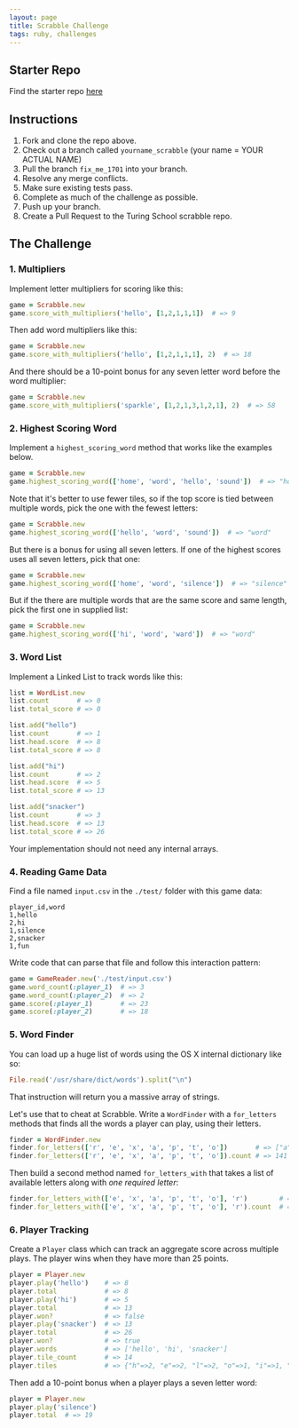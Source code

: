 ```yaml
---
layout: page
title: Scrabble Challenge
tags: ruby, challenges
---
```


## Starter Repo

Find the starter repo [here](https://github.com/turingschool/scrabble)

## Instructions

1.  Fork and clone the repo above.
2.  Check out a branch called `yourname_scrabble` (your name = YOUR ACTUAL NAME)
3.  Pull the branch `fix_me_1701` into your branch.
4.  Resolve any merge conflicts.
5.  Make sure existing tests pass.
6.  Complete as much of the challenge as possible.
7.  Push up your branch.
8.  Create a Pull Request to the Turing School scrabble repo.

## The Challenge

### 1. Multipliers

Implement letter multipliers for scoring like this:

```ruby
game = Scrabble.new
game.score_with_multipliers('hello', [1,2,1,1,1])  # => 9
```

Then add word multipliers like this:

```ruby
game = Scrabble.new
game.score_with_multipliers('hello', [1,2,1,1,1], 2)  # => 18
```

And there should be a 10-point bonus for any seven letter word before the word multiplier:

```ruby
game = Scrabble.new
game.score_with_multipliers('sparkle', [1,2,1,3,1,2,1], 2)  # => 58
```

### 2. Highest Scoring Word

Implement a `highest_scoring_word` method that works like the examples below.

```ruby
game = Scrabble.new
game.highest_scoring_word(['home', 'word', 'hello', 'sound'])  # => "home"
```

Note that it's better to use fewer tiles, so if the top score is tied between multiple words, pick the one with the fewest letters:

```ruby
game = Scrabble.new
game.highest_scoring_word(['hello', 'word', 'sound'])  # => "word"
```

But there is a bonus for using all seven letters. If one of the highest scores uses all seven letters, pick that one:

```ruby
game = Scrabble.new
game.highest_scoring_word(['home', 'word', 'silence'])  # => "silence"
```

But if the there are multiple words that are the same score and same length, pick the first one in supplied list:

```ruby
game = Scrabble.new
game.highest_scoring_word(['hi', 'word', 'ward'])  # => "word"
```

### 3. Word List

Implement a Linked List to track words like this:

```ruby
list = WordList.new
list.count       # => 0
list.total_score # => 0

list.add("hello")
list.count       # => 1
list.head.score  # => 8
list.total_score # => 8

list.add("hi")
list.count       # => 2
list.head.score  # => 5
list.total_score # => 13

list.add("snacker")
list.count       # => 3
list.head.score  # => 13
list.total_score # => 26
```

Your implementation should not need any internal arrays.

### 4. Reading Game Data

Find a file named `input.csv` in the `./test/` folder with this game data:

```
player_id,word
1,hello
2,hi
1,silence
2,snacker
1,fun
```

Write code that can parse that file and follow this interaction pattern:

```ruby
game = GameReader.new('./test/input.csv')
game.word_count(:player_1)  # => 3
game.word_count(:player_2)  # => 2
game.score(:player_1)       # => 23
game.score(:player_2)       # => 18
```

### 5. Word Finder

You can load up a huge list of words using the OS X internal dictionary
like so:

```ruby
File.read('/usr/share/dict/words').split("\n")
```

That instruction will return you a massive array of strings.

Let's use that to cheat at Scrabble. Write a `WordFinder` with a `for_letters`
methods that finds all the words a player can play, using their letters.

```ruby
finder = WordFinder.new
finder.for_letters(['r', 'e', 'x', 'a', 'p', 't', 'o'])       # => ["a", "ae", "aer", "aero", "ape", "aper", "apert", "apex", ...
finder.for_letters(['r', 'e', 'x', 'a', 'p', 't', 'o']).count # => 141
```

Then build a second method named `for_letters_with` that takes a list of available letters along
with *one required letter*:

```ruby
finder.for_letters_with(['e', 'x', 'a', 'p', 't', 'o'], 'r')        # => ["aer", "aero", "aper", "apert", "aport", "ar", "are", "art", "arx", "ear", "er", "era", "export", "extra", ...
finder.for_letters_with(['e', 'x', 'a', 'p', 't', 'o'], 'r').count  # => 85
```

### 6. Player Tracking

Create a `Player` class which can track an aggregate score across multiple
plays. The player wins when they have more than 25 points.

```ruby
player = Player.new
player.play('hello')    # => 8
player.total            # => 8
player.play('hi')       # => 5
player.total            # => 13
player.won?             # => false
player.play('snacker')  # => 13
player.total            # => 26
player.won?             # => true
player.words            # => ['hello', 'hi', 'snacker']
player.tile_count       # => 14
player.tiles            # => {"h"=>2, "e"=>2, "l"=>2, "o"=>1, "i"=>1, "s"=>1, "n"=>1, "a"=>1, "c"=>1, "k"=>1, "r"=>1}
```

Then add a 10-point bonus when a player plays a seven letter word:

```ruby
player = Player.new
player.play('silence')
player.total  # => 19
```
